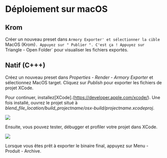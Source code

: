 # Déploiement sur macOS

## Krom

Créer un nouveau preset dans `Armory Exporter' et sélectionner la cible `MacOS (Krom)`.
Appuyez sur " Publier ".
C'est ça ! Appuyez sur `Triangle - Open Folder` pour visualiser les fichiers exportés.

## Natif (C+++)

Créez un nouveau preset dans *Properties - Render - Armory Exporter* et sélectionnez MacOS target. Cliquez sur *Publish* pour exporter les fichiers de projet XCode.

Pour continuer, installez[XCode].(https://developer.apple.com/xcode/). Une fois installé, ouvrez le projet situé à *blend_file_location/build_projectname/osx-build/projectname.xcodeproj*.

![](/platforms/img/macos/1.jpg)

Ensuite, vous pouvez tester, débugger  et profiler votre projet dans XCode.

![](/platforms/img/macos/2.jpg)

Lorsque vous êtes prêt à exporter le binaire final, appuyez sur Menu - Produit - Archive.
